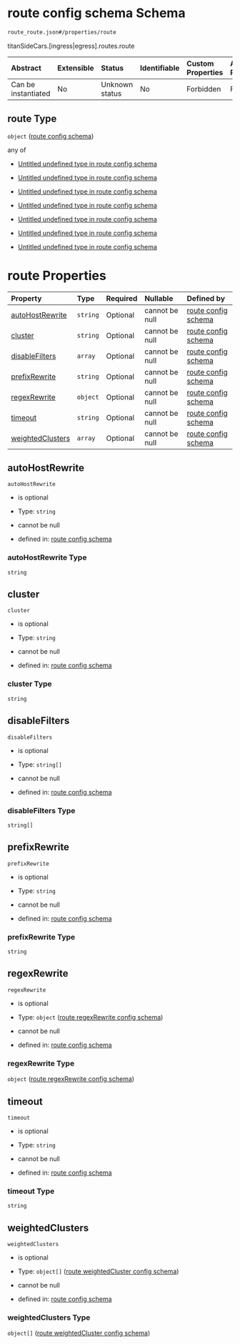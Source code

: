 # route config schema Schema

```txt
route_route.json#/properties/route
```

titanSideCars.\[ingress|egress].routes.route

| Abstract            | Extensible | Status         | Identifiable | Custom Properties | Additional Properties | Access Restrictions | Defined In                                                              |
| :------------------ | :--------- | :------------- | :----------- | :---------------- | :-------------------- | :------------------ | :---------------------------------------------------------------------- |
| Can be instantiated | No         | Unknown status | No           | Forbidden         | Forbidden             | none                | [egress\_route.json\*](../out/egress_route.json "open original schema") |

## route Type

`object` ([route config schema](egress_route-properties-route-config-schema.md))

any of

* [Untitled undefined type in route config schema](route_route-anyof-0.md "check type definition")

* [Untitled undefined type in route config schema](route_route-anyof-1.md "check type definition")

* [Untitled undefined type in route config schema](route_route-anyof-2.md "check type definition")

* [Untitled undefined type in route config schema](route_route-anyof-3.md "check type definition")

* [Untitled undefined type in route config schema](route_route-anyof-4.md "check type definition")

* [Untitled undefined type in route config schema](route_route-anyof-5.md "check type definition")

* [Untitled undefined type in route config schema](route_route-anyof-6.md "check type definition")

# route Properties

| Property                              | Type     | Required | Nullable       | Defined by                                                                                                                    |
| :------------------------------------ | :------- | :------- | :------------- | :---------------------------------------------------------------------------------------------------------------------------- |
| [autoHostRewrite](#autohostrewrite)   | `string` | Optional | cannot be null | [route config schema](route_route-properties-autohostrewrite.md "route_route.json#/properties/autoHostRewrite")               |
| [cluster](#cluster)                   | `string` | Optional | cannot be null | [route config schema](route_route-properties-cluster.md "route_route.json#/properties/cluster")                               |
| [disableFilters](#disablefilters)     | `array`  | Optional | cannot be null | [route config schema](route_route-properties-list-of-filters-to-be-disabled.md "route_route.json#/properties/disableFilters") |
| [prefixRewrite](#prefixrewrite)       | `string` | Optional | cannot be null | [route config schema](route_route-properties-prefixrewrite.md "route_route.json#/properties/prefixRewrite")                   |
| [regexRewrite](#regexrewrite)         | `object` | Optional | cannot be null | [route config schema](route_route-properties-route-regexrewrite-config-schema.md "route_route.json#/properties/regexRewrite") |
| [timeout](#timeout)                   | `string` | Optional | cannot be null | [route config schema](route_route-properties-timeout.md "route_route.json#/properties/timeout")                               |
| [weightedClusters](#weightedclusters) | `array`  | Optional | cannot be null | [route config schema](route_route-properties-list-of-weightedcluster.md "route_route.json#/properties/weightedClusters")      |

## autoHostRewrite



`autoHostRewrite`

* is optional

* Type: `string`

* cannot be null

* defined in: [route config schema](route_route-properties-autohostrewrite.md "route_route.json#/properties/autoHostRewrite")

### autoHostRewrite Type

`string`

## cluster



`cluster`

* is optional

* Type: `string`

* cannot be null

* defined in: [route config schema](route_route-properties-cluster.md "route_route.json#/properties/cluster")

### cluster Type

`string`

## disableFilters



`disableFilters`

* is optional

* Type: `string[]`

* cannot be null

* defined in: [route config schema](route_route-properties-list-of-filters-to-be-disabled.md "route_route.json#/properties/disableFilters")

### disableFilters Type

`string[]`

## prefixRewrite



`prefixRewrite`

* is optional

* Type: `string`

* cannot be null

* defined in: [route config schema](route_route-properties-prefixrewrite.md "route_route.json#/properties/prefixRewrite")

### prefixRewrite Type

`string`

## regexRewrite



`regexRewrite`

* is optional

* Type: `object` ([route regexRewrite config schema](route_route-properties-route-regexrewrite-config-schema.md))

* cannot be null

* defined in: [route config schema](route_route-properties-route-regexrewrite-config-schema.md "route_route.json#/properties/regexRewrite")

### regexRewrite Type

`object` ([route regexRewrite config schema](route_route-properties-route-regexrewrite-config-schema.md))

## timeout



`timeout`

* is optional

* Type: `string`

* cannot be null

* defined in: [route config schema](route_route-properties-timeout.md "route_route.json#/properties/timeout")

### timeout Type

`string`

## weightedClusters



`weightedClusters`

* is optional

* Type: `object[]` ([route weightedCluster config schema](route_route-properties-list-of-weightedcluster-route-weightedcluster-config-schema.md))

* cannot be null

* defined in: [route config schema](route_route-properties-list-of-weightedcluster.md "route_route.json#/properties/weightedClusters")

### weightedClusters Type

`object[]` ([route weightedCluster config schema](route_route-properties-list-of-weightedcluster-route-weightedcluster-config-schema.md))
